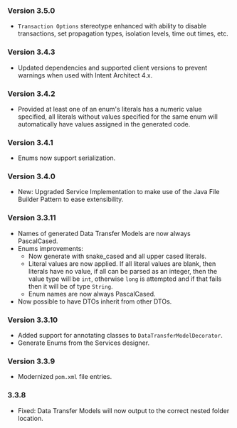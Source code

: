 ### Version 3.5.0

- `Transaction Options` stereotype enhanced with ability to disable transactions, set propagation types, isolation levels, time out times, etc.

### Version 3.4.3

- Updated dependencies and supported client versions to prevent warnings when used with Intent Architect 4.x.

### Version 3.4.2

- Provided at least one of an enum's literals has a numeric value specified, all literals without values specified for the same enum will automatically have values assigned in the generated code.

### Version 3.4.1

- Enums now support serialization.

### Version 3.4.0

- New: Upgraded Service Implementation to make use of the Java File Builder Pattern to ease extensibility.

### Version 3.3.11

- Names of generated Data Transfer Models are now always PascalCased.
- Enums improvements:
    - Now generate with snake_cased and all upper cased literals.
    - Literal values are now applied. If all literal values are blank, then literals have no value, if all can be parsed as an integer, then the value type will be `int`, otherwise `long` is attempted and if that fails then it will be of type `String`.
    - Enum names are now always PascalCased.
- Now possible to have DTOs inherit from other DTOs.

### Version 3.3.10

- Added support for annotating classes to `DataTransferModelDecorator`.
- Generate Enums from the Services designer.

### Version 3.3.9

- Modernized `pom.xml` file entries.

### 3.3.8

- Fixed: Data Transfer Models will now output to the correct nested folder location.